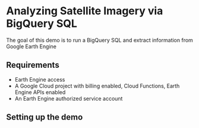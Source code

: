 # Analyzing Satellite Imagery via BigQuery SQL
The goal of this demo is to run a BigQuery SQL and extract information from Google Earth Engine

## Requirements
* Earth Engine access
* A Google Cloud project with billing enabled, Cloud Functions, Earth Engine APIs enabled
* An Earth Engine authorized service account

## Setting up the demo

